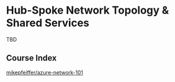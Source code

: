 # Hub-Spoke Network Topology & Shared Services

TBD

## Course Index
[mikepfeiffer/azure-network-101](https://github.com/mikepfeiffer/azure-network-101)